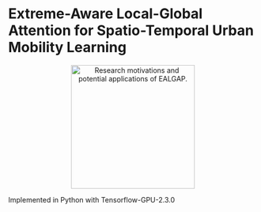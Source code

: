 # Extreme-Aware Local-Global Attention for Spatio-Temporal Urban Mobility Learning
<p align="center">
  <img src="https://github.com/HuiqunHuang/EALGAP/tree/main/Figs/Story.png" width="250" title="Research motivations and potential applications of EALGAP.">
</p>
Implemented in Python with Tensorflow-GPU-2.3.0
